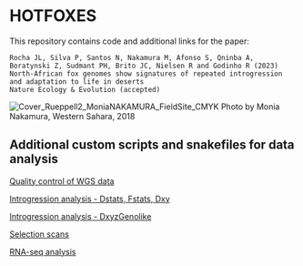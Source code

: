 # HOTFOXES

This repository contains code and additional links for the paper:

```
Rocha JL, Silva P, Santos N, Nakamura M, Afonso S, Qninba A, Boratynski Z, Sudmant PH, Brito JC, Nielsen R and Godinho R (2023)
North-African fox genomes show signatures of repeated introgression and adaptation to life in deserts
Nature Ecology & Evolution (accepted)
```

![Cover_Rueppell2_MoniaNAKAMURA_FieldSite_CMYK](https://user-images.githubusercontent.com/42983167/229400487-79a1a5a2-8784-4090-948a-f4969bd23b64.png)
Photo by Monia Nakamura, Western Sahara, 2018

## Additional custom scripts and snakefiles for data analysis

[Quality control of WGS data](https://github.com/joanocha/NGS-quality-control)

[Introgression analysis - Dstats, Fstats, Dxy](https://github.com/joanocha/ngsIntrogression)

[Introgression analysis - DxyzGenolike](https://github.com/joanocha/DxyzGenoLike)

[Selection scans](https://github.com/joanocha/ngsSelection)

[RNA-seq analysis](https://github.com/pdroslva84/hotfoxes)




